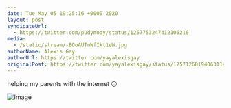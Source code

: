 ```yaml
---
date: Tue May 05 19:25:16 +0000 2020
layout: post
syndicateUrl:
  - https://twitter.com/pudymody/status/1257753247412105216
media:
  - /static/stream/-BOoAUTnWfIkt1eW.jpg
authorName: Alexis Gay
authorUrl: https://twitter.com/yayalexisgay
originalPost: https://twitter.com/yayalexisgay/status/1257126819406311425
---
```

helping my parents with the internet 😐

![Image](/static/stream/-BOoAUTnWfIkt1eW.jpg)